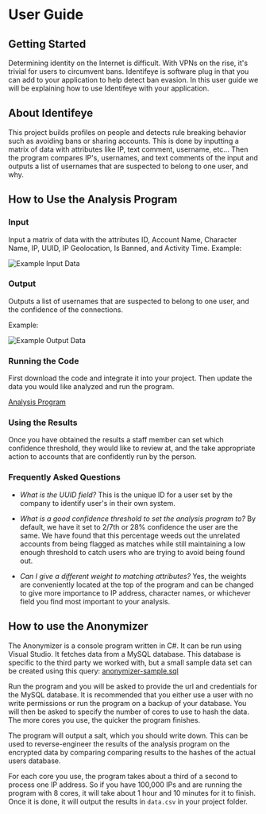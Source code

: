 # User Guide 

## Getting Started 
Determining identity on the Internet is difficult. With VPNs on the rise, it's trivial for users to circumvent bans.
Identifeye is software plug in that you can add to your application to help detect ban evasion. In this user guide we 
will be explaining how to use Identifeye with your application. 

## About Identifeye
This project builds profiles on people and detects rule breaking behavior such as avoiding bans
or sharing accounts. This is done by inputting a matrix of data with attributes like IP, text comment,
username, etc... Then the program compares IP's, usernames, and text comments of the input and outputs 
a list of usernames that are suspected to belong to one user, and why. 

## How to Use the Analysis Program 

### Input 
Input a matrix of data with the attributes ID, Account Name, Character Name, IP, UUID, IP Geolocation, Is Banned, and Activity Time.
Example: 

![Example Input Data](https://github.com/Identifeye/senior-design-assignments/blob/master/input_data.PNG "Example Input Data")



### Output 
Outputs a list of usernames that are suspected to belong to one user, and the confidence of the connections.

Example: 

![Example Output Data](https://github.com/Identifeye/senior-design-assignments/blob/master/Output_anlysis_program.PNG "Example Output Data")


### Running the Code 
First download the code and integrate it into your project. Then update the data you would like analyzed and run the program. 

[Analysis Program](https://github.com/Identifeye/senior-design-assignments/blob/master/anlaysis.py)

### Using the Results 

Once you have obtained the results a staff member can set which confidence threshold, they would like to review at, and the take appropriate action to accounts that are confidently run by the person.

### Frequently Asked Questions 

* *What is the UUID field?*   This is the unique ID for a user set by the company to identify user's in their own system. 

* *What is a good confidence threshold to set the analysis program to?* By default, we have it set to 2/7th or 28% confidence the user are the same. We have found that this percentage weeds out the unrelated accounts from being flagged as matches while still maintaining a low enough threshold to catch users who are trying to avoid being found out. 

* *Can I give a different weight to matching attributes?* Yes, the weights are conveniently located at the top of the program and can be changed to give more importance to IP address, character names, or whichever field you find most important to your analysis.

## How to use the Anonymizer

The Anonymizer is a console program written in C#. It can be run using Visual Studio. It fetches data from a MySQL database. This database is specific to the third party we worked with, but a small sample data set can be created using this query: [anonymizer-sample.sql](https://github.com/Identifeye/anonymizer/blob/master/anonymizer-sample.sql)

Run the program and you will be asked to provide the url and credentials for the MySQL database. It is recommended that you either use a user with no write permissions or run the program on a backup of your database. You will then be asked to specify the number of cores to use to hash the data. The more cores you use, the quicker the program finishes.

The program will output a salt, which you should write down. This can be used to reverse-engineer the results of the analysis program on the encrypted data by comparing comparing results to the hashes of the actual users database.

For each core you use, the program takes about a third of a second to process one IP address. So if you have 100,000 IPs and are running the program with 8 cores, it will take about 1 hour and 10 minutes for it to finish. Once it is done, it will output the results in `data.csv` in your project folder.
